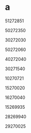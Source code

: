 # a

51272851

50272350

30272030

50272060

40272040

30271540

10270721

15270020

16270040

15269935

28269940

29270025
